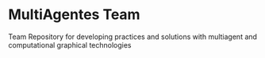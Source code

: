 # MultiAgentes Team
Team Repository for developing practices and solutions with multiagent and computational graphical technologies

